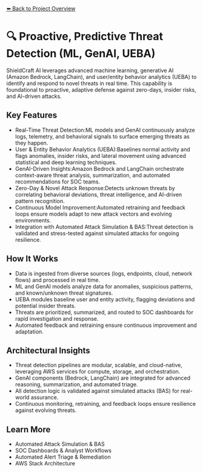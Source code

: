 [⬅️ Back to Project Overview](../../README.md)

# 🔍 Proactive, Predictive Threat Detection (ML, GenAI, UEBA)

ShieldCraft AI leverages advanced machine learning, generative AI (Amazon Bedrock, LangChain), and user/entity behavior analytics (UEBA) to identify and respond to novel threats in real time. This capability is foundational to proactive, adaptive defense against zero-days, insider risks, and AI-driven attacks.

## Key Features

* Real-Time Threat Detection:ML models and GenAI continuously analyze logs, telemetry, and behavioral signals to surface emerging threats as they happen.
* User & Entity Behavior Analytics (UEBA):Baselines normal activity and flags anomalies, insider risks, and lateral movement using advanced statistical and deep learning techniques.
* GenAI-Driven Insights:Amazon Bedrock and LangChain orchestrate context-aware threat analysis, summarization, and automated recommendations for SOC teams.
* Zero-Day & Novel Attack Response:Detects unknown threats by correlating behavioral deviations, threat intelligence, and AI-driven pattern recognition.
* Continuous Model Improvement:Automated retraining and feedback loops ensure models adapt to new attack vectors and evolving environments.
* Integration with Automated Attack Simulation & BAS:Threat detection is validated and stress-tested against simulated attacks for ongoing resilience.

## How It Works

* Data is ingested from diverse sources (logs, endpoints, cloud, network flows) and processed in real time.
* ML and GenAI models analyze data for anomalies, suspicious patterns, and known/unknown threat signatures.
* UEBA modules baseline user and entity activity, flagging deviations and potential insider threats.
* Threats are prioritized, summarized, and routed to SOC dashboards for rapid investigation and response.
* Automated feedback and retraining ensure continuous improvement and adaptation.

## Architectural Insights

* Threat detection pipelines are modular, scalable, and cloud-native, leveraging AWS services for compute, storage, and orchestration.
* GenAI components (Bedrock, LangChain) are integrated for advanced reasoning, summarization, and automated triage.
* All detection logic is validated against simulated attacks (BAS) for real-world assurance.
* Continuous monitoring, retraining, and feedback loops ensure resilience against evolving threats.

## Learn More

* Automated Attack Simulation & BAS
* SOC Dashboards & Analyst Workflows
* Automated Alert Triage & Remediation
* AWS Stack Architecture

<!-- Unhandled tags: li -->
